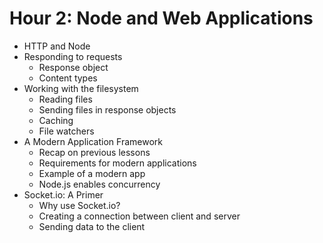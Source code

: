 Hour 2: Node and Web Applications
=================================

* HTTP and Node
* Responding to requests
    * Response object
    * Content types
* Working with the filesystem
    * Reading files
    * Sending files in response objects
    * Caching
    * File watchers
* A Modern Application Framework
    * Recap on previous lessons
    * Requirements for modern applications
    * Example of a modern app
    * Node.js enables concurrency
* Socket.io: A Primer
    * Why use Socket.io?
    * Creating a connection between client and server
    * Sending data to the client